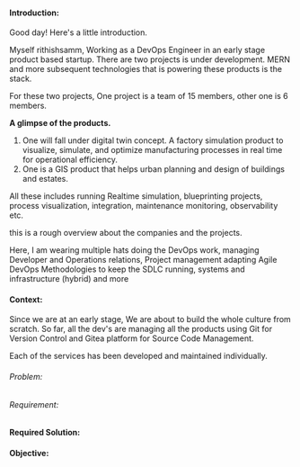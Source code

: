 #### Introduction:
Good day! Here's a little introduction. 

Myself rithishsamm, Working as a DevOps Engineer in an early stage product based startup. There are two projects is under development. MERN and more subsequent technologies that is powering these products is the stack. 

For these two projects, One project is a team of 15 members, other one is 6 members. 

**A glimpse of the products.** 
1) One will fall under digital twin concept. A factory simulation product to visualize, simulate, and optimize manufacturing processes in real time for operational efficiency.
2) One is a GIS product that helps urban planning and design of buildings and estates. 

All these includes running Realtime simulation, blueprinting projects, process visualization, integration, maintenance monitoring, observability etc.

this is a rough overview about the companies and the projects. 

Here, I am wearing multiple hats doing the DevOps work, managing Developer and Operations relations, Project management adapting Agile DevOps Methodologies to keep the SDLC running, systems and infrastructure (hybrid) and more

#### Context:
Since we are at an early stage, We are about to build the whole culture from scratch. So far, all the dev's are managing all the products using Git for Version Control and Gitea platform for Source Code Management. 

Each of the services has been developed and maintained individually. 

###### *Problem*:
###### *Requirement*:


#### Required Solution:


#### Objective:

